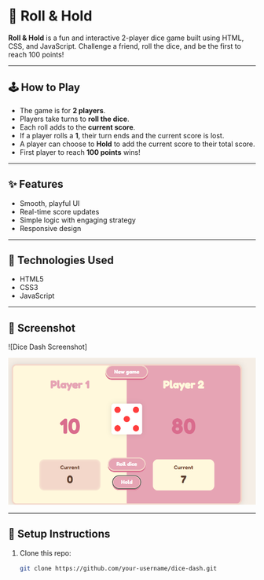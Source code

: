 # 🎲 Roll & Hold

**Roll & Hold** is a fun and interactive 2-player dice game built using HTML, CSS, and JavaScript. Challenge a friend, roll the dice, and be the first to reach 100 points!

---

## 🕹️ How to Play

- The game is for **2 players**.
- Players take turns to **roll the dice**.
- Each roll adds to the **current score**.
- If a player rolls a **1**, their turn ends and the current score is lost.
- A player can choose to **Hold** to add the current score to their total score.
- First player to reach **100 points** wins!

---

## ✨ Features

- Smooth, playful UI
- Real-time score updates
- Simple logic with engaging strategy
- Responsive design

---

## 🚀 Technologies Used

- HTML5
- CSS3
- JavaScript

---

## 📸 Screenshot

![Dice Dash Screenshot]

<img src="Screenshot 2025-05-27 022704.png"/>

---

## 📁 Setup Instructions

1. Clone this repo:
   ```bash
   git clone https://github.com/your-username/dice-dash.git
